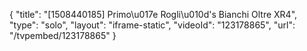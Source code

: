 {
    "title": "[1508440185] Primo\u017e Rogli\u010d's Bianchi Oltre XR4",
    "type": "solo",
    "layout": "iframe-static",
    "videoId": "123178865",
    "url": "\/tvpembed\/123178865"
}